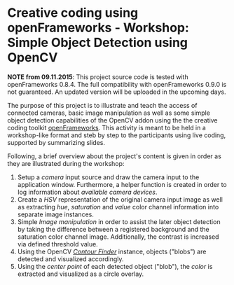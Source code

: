 # Creative coding using openFrameworks - Workshop: Simple Object Detection using OpenCV

**NOTE from 09.11.2015**: This project source code is tested with openFrameworks 0.8.4. The full compatibility with openFrameworks 0.9.0 is not guaranteed. An updated version will be uploaded in the upcoming days.

The purpose of this project is to illustrate and teach the access of connected cameras, basic image manipulation as well as some simple object detection capabilities of the OpenCV addon using the the creative coding toolkit [openFrameworks](http://openframeworks.cc). This activity is meant to be held in a workshop-like format and steb by step to the participants using live coding, supported by summarizing slides.

Following, a brief overview about the project's content is given in order as they are illustrated during the workshop:

1. Setup a *camera* input source and draw the camera input to the application window. Furthermore, a helper function is created in order to log information about *available camera devices*.
2. Create a *HSV* representation of the original camera input image as well as extracting *hue*, *saturation* and *value* color channel information into separate image instances.
3. Simple *Image manipulation* in order to assist the later object detection by taking the difference between a registered background and the saturation color channel image. Additionally, the contrast is increased via defined threshold value.
4. Using the OpenCV *[Contour Finder](http://openframeworks.cc/documentation/ofxOpenCv/ofxCvContourFinder.html)* instance, objects ("blobs") are detected and visualized accordingly.
5. Using the *center point* of each detected object ("blob"), the *color* is extracted and visualized as a circle overlay.
